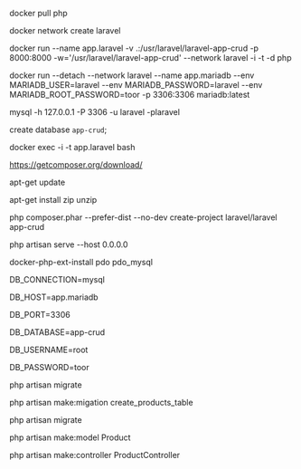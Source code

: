 docker pull php

docker network create laravel

docker run --name app.laravel -v .:/usr/laravel/laravel-app-crud -p 8000:8000 -w='/usr/laravel/laravel-app-crud' --network laravel -i -t -d php

docker run --detach --network laravel --name app.mariadb --env MARIADB_USER=laravel --env MARIADB_PASSWORD=laravel --env MARIADB_ROOT_PASSWORD=toor -p 3306:3306 mariadb:latest

mysql -h 127.0.0.1 -P 3306 -u laravel -plaravel

create database `app-crud`;

docker exec -i -t app.laravel bash

https://getcomposer.org/download/

apt-get update

apt-get install zip unzip

php composer.phar --prefer-dist --no-dev create-project laravel/laravel app-crud

php artisan serve --host 0.0.0.0

docker-php-ext-install pdo pdo_mysql

DB_CONNECTION=mysql

DB_HOST=app.mariadb

DB_PORT=3306

DB_DATABASE=app-crud

DB_USERNAME=root

DB_PASSWORD=toor

php artisan migrate

php artisan make:migation create_products_table

php artisan migrate

php artisan make:model Product

php artisan make:controller ProductController
